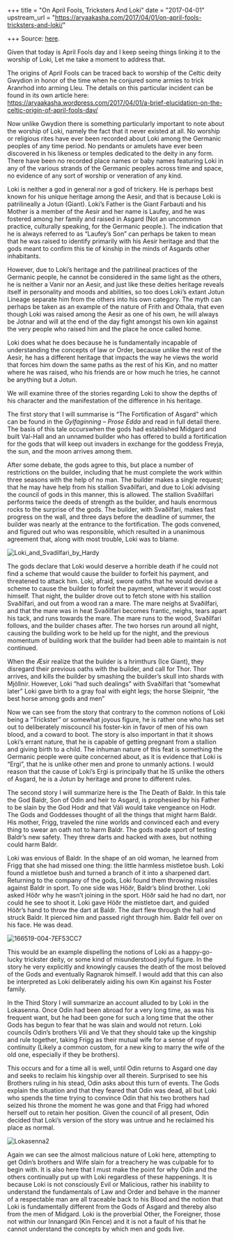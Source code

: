 +++
title = "On April Fools, Tricksters And Loki"
date = "2017-04-01"
upstream_url = "https://aryaakasha.com/2017/04/01/on-april-fools-tricksters-and-loki/"

+++
Source: [here](https://aryaakasha.com/2017/04/01/on-april-fools-tricksters-and-loki/).

Given that today is April Fools day and I keep seeing things linking it
to the worship of Loki, Let me take a moment to address that.

The origins of April Fools can be traced back to worship of the Celtic
deity Gwydion in honor of the time when he conjured some armies to trick
Aranrhod into arming Lleu. The details on this particular incident can
be found in its own article here:
<https://aryaakasha.wordpress.com/2017/04/01/a-brief-elucidation-on-the-celtic-origin-of-april-fools-day/>

Now unlike Gwydion there is something particularly important to note
about the worship of Loki, namely the fact that it never existed at all.
No worship or religious rites have ever been recorded about Loki among
the Germanic peoples of any time period. No pendants or amulets have
ever been discovered in his likeness or temples dedicated to the deity
in any form. There have been no recorded place names or baby names
featuring Loki in any of the various strands of the Germanic peoples
across time and space, no evidence of any sort of worship or veneration
of any kind.

Loki is neither a god in general nor a god of trickery. He is perhaps
best known for his unique heritage among the Aesir, and that is because
Loki is patrilineally a Jotun (Giant). Loki’s Father is the Giant
Farbauti and his Mother is a member of the Aesir and her name is Laufey,
and he was fostered among her family and raised in Asgard (Not an
uncommon practice, culturally speaking, for the Germanic people.). The
indication that he is always referred to as “Laufey’s Son” can perhaps
be taken to mean that he was raised to identify primarily with his Aesir
heritage and that the gods meant to confirm this tie of kinship in the
minds of Asgards other inhabitants.



However, due to Loki’s heritage and the patrilineal practices of the
Germanic people, he cannot be considered in the same light as the
others, he is neither a Vanir nor an Aesir, and just like these deities
heritage reveals itself in personality and moods and abilities, so too
does Loki’s extant Jotun Lineage separate him from the others into his
own category. The myth can perhaps be taken as an example of the nature
of Frith and Othala, that even though Loki was raised among the Aesir as
one of his own, he will always be Jotnar and will at the end of the day
fight amongst his own kin against the very people who raised him and the
place he once called home.

Loki does what he does because he is fundamentally incapable of
understanding the concepts of law or Order, because unlike the rest of
the Aesir, he has a different heritage that impacts the way he views the
world that forces him down the same paths as the rest of his Kin, and no
matter where he was raised, who his friends are or how much he tries, he
cannot be anything but a Jotun.

We will examine three of the stories regarding Loki to show the depths
of his character and the manifestation of the difference in his
heritage.

The first story that I will summarise is “The Fortification of Asgard”
which can be found in the *Gylfaginning – Prose Edda* and read in full
detail there. The basis of this tale occurswhen the gods had
established Midgard and built Val-Hall and an unnamed builder who has
offered to build a fortification for the gods that will keep out
invaders in exchange for the goddess Freyja, the sun, and the moon
arrives among them.

After some debate, the gods agree to this, but place a number of
restrictions on the builder, including that he must complete the work
within three seasons with the help of no man. The builder makes a single
request; that he may have help from his stallion Svaðilfari, and due to
Loki advising the council of gods in this manner, this is allowed. The
stallion Svaðilfari performs twice the deeds of strength as the builder,
and hauls enormous rocks to the surprise of the gods. The builder, with
Svaðilfari, makes fast progress on the wall, and three days before the
deadline of summer, the builder was nearly at the entrance to the
fortification. The gods convened, and figured out who was responsible,
which resulted in a unanimous agreement that, along with most trouble,
Loki was to blame.

![Loki_and_Svadilfari_by_Hardy](https://aryaakasha.files.wordpress.com/2017/04/loki_and_svadilfari_by_hardy.jpg?w=455&h=311)

The gods declare that Loki would deserve a horrible death if he could
not find a scheme that would cause the builder to forfeit his payment,
and threatened to attack him. Loki, afraid, swore oaths that he would
devise a scheme to cause the builder to forfeit the payment, whatever it
would cost himself. That night, the builder drove out to fetch stone
with his stallion Svaðilfari, and out from a wood ran a mare. The mare
neighs at Svaðilfari, and that the mare was in heat Svaðilfari becomes
frantic, neighs, tears apart his tack, and runs towards the mare. The
mare runs to the wood, Svaðilfari follows, and the builder chases after.
The two horses run around all night, causing the building work to be
held up for the night, and the previous momentum of building work that
the builder had been able to maintain is not continued.

When the Æsir realize that the builder is a hrimthurs (Ice Giant), they
disregard their previous oaths with the builder, and call for Thor. Thor
arrives, and kills the builder by smashing the builder’s skull into
shards with Mjöllnir. However, Loki “had such dealings” with Svaðilfari
that “somewhat later” Loki gave birth to a gray foal with eight legs;
the horse Sleipnir, “the best horse among gods and men”

Now we can see from the story that contrary to the common notions of
Loki being a “Trickster” or somewhat joyous figure, he is rather one who
has set out to deliberately miscouncil his foster-kin in favor of men of
his own blood, and a coward to boot. The story is also important in that
it shows Loki’s errant nature, that he is capable of getting pregnant
from a stallion and giving birth to a child. The inhuman nature of this
feat is something the Germanic people were quite concerned about, as it
is evidence that Loki is “Ergi”, that he is unlike other men and prone
to unmanly actions. I would reason that the cause of Loki’s Ergi is
principally that he IS unlike the others of Asgard, he is a Jotun by
heritage and prone to different rules.

The second story I will summarize here is the The Death of Baldr. In
this tale the God Baldr, Son of Odin and heir to Asgard, is prophesied
by his Father to be slain by the God Hodr and that Váli would take
vengeance on Hodr. The Gods and Goddesses thought of all the things that
might harm Baldr. His mother, Frigg, traveled the nine worlds and
convinced each and every thing to swear an oath not to harm Baldr. The
gods made sport of testing Baldr’s new safety. They threw darts and
hacked with axes, but nothing could harm Baldr.

Loki was envious of Baldr. In the shape of an old woman, he learned from
Frigg that she had missed one thing: the little harmless mistletoe bush.
Loki found a mistletoe bush and turned a branch of it into a sharpened
dart. Returning to the company of the gods, Loki found them throwing
missiles against Baldr in sport. To one side was Höðr, Baldr’s blind
brother. Loki asked Höðr why he wasn’t joining in the sport. Höðr said
he had no dart, nor could he see to shoot it. Loki gave Höðr the
mistletoe dart, and guided Höðr’s hand to throw the dart at Baldr. The
dart flew through the hall and struck Baldr. It pierced him and passed
right through him. Baldr fell over on his face. He was dead.



![166519-004-7EF53CC7](https://aryaakasha.files.wordpress.com/2017/04/166519-004-7ef53cc7.jpg?w=254&h=375)

This would be an example dispelling the notions of Loki as a
happy-go-lucky trickster deity, or some kind of misunderstood joyful
figure. In the story he very explicitly and knowingly causes the death
of the most beloved of the Gods and eventually Ragnarok himself. I would
add that this can also be interpreted as Loki deliberately aiding his
own Kin against his Foster family.

In the Third Story I will summarize an account alluded to by Loki in the
Lokasenna. Once Odin had been abroad for a very long time, as was his
frequent want, but he had been gone for such a long time that the other
Gods has begun to fear that he was slain and would not return. Loki
councils Odin’s brothers Vili and Ve that they should take up the
kingship and rule together, taking Frigg as their mutual wife for a
sense of royal continuity (Likely a common custom, for a new king to
marry the wife of the old one, especially if they be brothers).

This occurs and for a time all is well, until Odin returns to Asgard one
day and seeks to reclaim his kingship over all therein. Surprised to see
his Brothers ruling in his stead, Odin asks about this turn of events.
The Gods explain the situation and that they feared that Odin was dead,
all but Loki who spends the time trying to convince Odin that his two
brothers had seized his throne the moment he was gone and that Frigg had
whored herself out to retain her position. Given the council of all
present, Odin decided that Loki’s version of the story was untrue and he
reclaimed his place as normal.

![Lokasenna2](https://aryaakasha.files.wordpress.com/2017/04/lokasenna2.jpg?w=676)

Again we can see the almost malicious nature of Loki here, attempting to
get Odin’s brothers and Wife slain for a treachery he was culpable for
to begin with. It is also here that I must make the point for why Odin
and the others continually put up with Loki regardless of these
happenings. It is because Loki is not consciously Evil or Malicious,
rather his inability to understand the fundamentals of Law and Order and
behave in the manner of a respectable man are all traceable back to his
Blood and the notion that Loki is fundamentally different from the Gods
of Asgard and thereby also from the men of Midgard. Loki is the
proverbial Other, the Foreigner, those not within our Innangard (Kin
Fence) and it is not a fault of his that he cannot understand the
concepts by which men and gods live.

